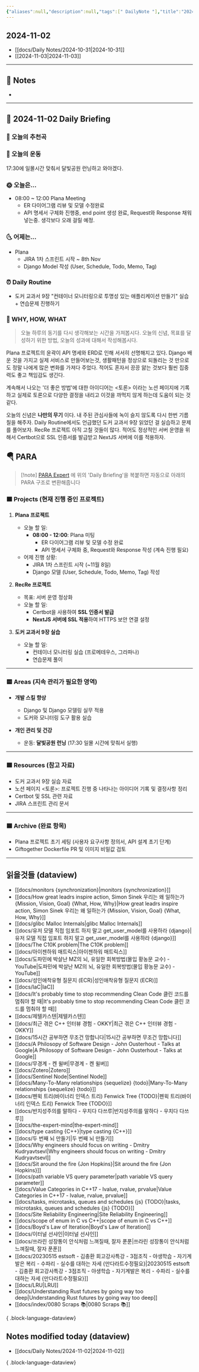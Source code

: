 ```yaml
---
{"aliases":null,"description":null,"tags":[" DailyNote "],"title":"2024-11-02","created":"2024-11-02T15:54:55","updated":"2024-11-02T16:46:46","dg-publish":true,"permalink":"/docs/Daily Notes/2024-11-02/","dgPassFrontmatter":true}
---
```



## 2024-11-02

- [[docs/Daily Notes/2024-10-31\|2024-10-31]] 
- [[2024-11-03\|2024-11-03]]

---

## 📝 Notes

- 


---

## 📅 2024-11-02 Daily Briefing

### 🎵 오늘의 추천곡

### 🏃 오늘의 운동

17:30에 일몰시간 맞춰서 달빛공원 런닝하고 와야겠다.

### 🌞 오늘은...

- 08:00 ~ 12:00 Plana Meeting
	- ER 다이어그램 리뷰 및 모델 수정완료
	- API 명세서 구체화 진행중, end point 생성 완료, Request와 Response 채워넣는중. 생각보다 오래 걸릴 예정.

### 🌜 어제는...

- Plana
	- JIRA 1차 스프린트 시작 ~ 8th Nov
	- Django Model 작성 (User, Schedule, Todo, Memo, Tag)

### ⏰ Daily Routine

- 도커 교과서 9장 "컨테이너 모니터링으로 투명성 있는 애플리케이션 만들기" 실습 + 연습문제 진행하기

### 🚀 WHY, HOW, WHAT

> 오늘 하루의 동기를 다시 생각해보는 시간을 가져봅시다. 오늘의 신념, 목표를 달성하기 위한 방법, 오늘의 성과에 대해서 작성해봅시다.

Plana 프로젝트의 윤곽이 API 명세와 ERD로 인해 서서히 선명해지고 있다. Django 배운 것을 가지고 실제 서비스로 만들어보는것, 생활패턴을 정상으로 되돌리는 것 만으로도 정말 나에게 많은 변화를 가져다 주었다. 적어도 혼자서 끙끙 앓는 것보다 훨씬 집중력도 좋고 책임감도 생긴다. 

계속해서 나오는 '더 좋은 방법'에 대한 아이디어는 <토론> 이라는 노션 페이지에 기록하고 실제로 토론으로 다양한 결정을 내리고 이것을 까먹지 않게 하는데 도움이 되는 것 같다. 

오늘의 신념은 **나만의 무기** 이다. 내 주된 관심사들에 녹이 슬지 않도록 다시 한번 기름칠을 해주자. Daily Routine에서도 언급했던 도커 교과서 9장 읽었던 걸 실습하고 문제를 풀어보자. RecRe 프로젝트 아직 고칠 것들이 많다. 적어도 정상적인 서버 운영을 위해서 Certbot으로  SSL 인증서를 발급받고 NextJS 서버에 이를 적용하자.

##  🪂 PARA

> [!note] [PARA Expert](https://chatgpt.com/g/g-46Xrh4MXk-para-expert) 에 위의 'Daily Briefing'을 복붙하면 자동으로 아래의 PARA 구조로 변환해줍니다

### 🟧 Projects (현재 진행 중인 프로젝트)

1. **Plana 프로젝트**
   - 오늘 할 일:
     - **08:00 - 12:00**: Plana 미팅
       - ER 다이어그램 리뷰 및 모델 수정 완료
       - API 명세서 구체화 중, Request와 Response 작성 (계속 진행 필요)
   - 어제 진행 상황:
     - JIRA 1차 스프린트 시작 (~11월 8일)
     - Django 모델 (User, Schedule, Todo, Memo, Tag) 작성

2. **RecRe 프로젝트**
   - 목표: 서버 운영 정상화
   - 오늘 할 일:
     - Certbot을 사용하여 **SSL 인증서 발급**
     - **NextJS 서버에 SSL 적용**하여 HTTPS 보안 연결 설정

3. **도커 교과서 9장 실습**
   - 오늘 할 일:
     - 컨테이너 모니터링 실습 (프로메테우스, 그라파나)
     - 연습문제 풀이

---

### 🟨 Areas (지속 관리가 필요한 영역)

- **개발 스킬 향상**
  - Django 및 Django 모델링 실무 적용
  - 도커와 모니터링 도구 활용 실습

- **개인 관리 및 건강**
  - 운동: **달빛공원 런닝** (17:30 일몰 시간에 맞춰서 실행)

---

### 🟩 Resources (참고 자료)

- 도커 교과서 9장 실습 자료
- 노션 페이지 <토론>: 프로젝트 진행 중 나타나는 아이디어 기록 및 결정사항 정리
- Certbot 및 SSL 관련 자료
- JIRA 스프린트 관리 문서

---

### 🟦 Archive (완료 항목)

- Plana 프로젝트 초기 세팅 (사용자 요구사항 정의서, API 설계 초기 단계)
- Giftogether Dockerfile PR 및 이미지 비밀값 검토

---

## 읽을것들 (dataview)

- [[docs/monitors {synchronization}\|monitors {synchronization}]]
- [[docs/How great leadrs inspire action, Simon Sinek 우리는 왜 일하는가 {Mission, Vision, Goal} {What, How, Why}\|How great leadrs inspire action, Simon Sinek 우리는 왜 일하는가 {Mission, Vision, Goal} {What, How, Why}]]
- [[docs/glibc Malloc Internals\|glibc Malloc Internals]]
- [[docs/유저 모델 직접 임포트 하지 말고 get_user_model를 사용하라 {django}\|유저 모델 직접 임포트 하지 말고 get_user_model를 사용하라 {django}]]
- [[docs/The C10K problem\|The C10K problem]]
- [[docs/아이젠하워 매트릭스\|아이젠하워 매트릭스]]
- [[docs/도파민에 박살난 MZ의 뇌, 유일한 회복방법(몰입 황농문 교수) - YouTube\|도파민에 박살난 MZ의 뇌, 유일한 회복방법(몰입 황농문 교수) - YouTube]]
- [[docs/성인애착유형 질문지 (ECR)\|성인애착유형 질문지 (ECR)]]
- [[docs/IaC\|IaC]]
- [[docs/It's probably time to stop recommending Clean Code 클린 코드를 멈춰야 할 때\|It's probably time to stop recommending Clean Code 클린 코드를 멈춰야 할 때]]
- [[docs/제텔카스텐\|제텔카스텐]]
- [[docs/최근 겪은 C++ 인터뷰 경험 - OKKY\|최근 겪은 C++ 인터뷰 경험 - OKKY]]
- [[docs/15시간 공부하면 무조건 망합니다\|15시간 공부하면 무조건 망합니다]]
- [[docs/A Philosopy of Software Design - John Ousterhout - Talks at Google\|A Philosopy of Software Design - John Ousterhout - Talks at Google]]
- [[docs/무경계 - 켄 윌버\|무경계 - 켄 윌버]]
- [[docs/Zotero\|Zotero]]
- [[docs/Sentinel Node\|Sentinel Node]]
- [[docs/Many-To-Many relationships {sequelize} {todo}\|Many-To-Many relationships {sequelize} {todo}]]
- [[docs/펜윅 트리(바이너리 인덱스 트리) Fenwick Tree {TODO}\|펜윅 트리(바이너리 인덱스 트리) Fenwick Tree {TODO}]]
- [[docs/반지성주의를 말하다 - 우치다 다쓰루\|반지성주의를 말하다 - 우치다 다쓰루]]
- [[docs/the-expert-mind\|the-expert-mind]]
- [[docs/type casting {C++}\|type casting {C++}]]
- [[docs/두 번째 뇌 만들기\|두 번째 뇌 만들기]]
- [[docs/Why engineers should focus on writing - Dmitry Kudryavtsevl\|Why engineers should focus on writing - Dmitry Kudryavtsevl]]
- [[docs/Sit around the fire {Jon Hopkins}\|Sit around the fire {Jon Hopkins}]]
- [[docs/path variable VS query parameter\|path variable VS query parameter]]
- [[docs/Value Categories in C++17 - lvalue, rvalue, prvalue\|Value Categories in C++17 - lvalue, rvalue, prvalue]]
- [[docs/tasks, microtasks, queues and schedules {js} {TODO}\|tasks, microtasks, queues and schedules {js} {TODO}]]
- [[docs/Site Reliability Engineering\|Site Reliability Engineering]]
- [[docs/scope of enum in C vs C++\|scope of enum in C vs C++]]
- [[docs/Boyd's Law of Iteration\|Boyd's Law of Iteration]]
- [[docs/이터널 선샤인\|이터널 선샤인]]
- [[docs/쓰라린 성장통이 안식처럼 느껴질때, 잘자 푼푼\|쓰라린 성장통이 안식처럼 느껴질때, 잘자 푼푼]]
- [[docs/20230515 estsoft - 김충환 회고강사특강 - 3점조직 - 야생학습 - 자기계발은 복리 - 수파리 - 실수를 대하는 자세 {만다라트수정필요}\|20230515 estsoft - 김충환 회고강사특강 - 3점조직 - 야생학습 - 자기계발은 복리 - 수파리 - 실수를 대하는 자세 {만다라트수정필요}]]
- [[docs/LRU\|LRU]]
- [[docs/Understanding Rust futures by going way too deep\|Understanding Rust futures by going way too deep]]
- [[docs/index/0080 Scraps 📚\|0080 Scraps 📚]]

{ .block-language-dataview}

## Notes modified today (dataview)

- [[docs/Daily Notes/2024-11-02\|2024-11-02]]

{ .block-language-dataview}
